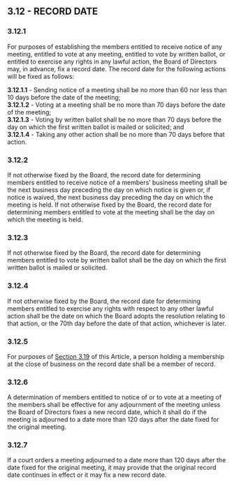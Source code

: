 ## **3.12 - RECORD DATE**

### **3.12.1**

For purposes of establishing the members entitled to receive notice of any meeting, entitled to vote at any meeting, entitled to vote by written ballot, or entitled to exercise any rights in any lawful action, the Board of Directors may, in advance, fix a record date. The record date for the following actions will be fixed as follows:

  **3.12.1.1** - Sending notice of a meeting shall be no more than 60 nor less than 10 days before the date of the meeting;  
  **3.12.1.2** - Voting at a meeting shall be no more than 70 days before the date of the meeting;  
  **3.12.1.3** - Voting by written ballot shall be no more than 70 days before the day on which the first written ballot is mailed or solicited; and  
  **3.12.1.4** - Taking any other action shall be no more than 70 days before that action.

### **3.12.2**

If not otherwise fixed by the Board, the record date for determining members entitled to receive notice of a members’ business meeting shall be the next business day preceding the day on which notice is given or, if notice is waived, the next business day preceding the day on which the meeting is held. If not otherwise fixed by the Board, the record date for determining members entitled to vote at the meeting shall be the day on which the meeting is held.

### **3.12.3**

If not otherwise fixed by the Board, the record date for determining members entitled to vote by written ballot shall be the day on which the first written ballot is mailed or solicited.

### **3.12.4**

If not otherwise fixed by the Board, the record date for determining members entitled to exercise any rights with respect to any other lawful action shall be the date on which the Board adopts the resolution relating to that action, or the 70th day before the date of that action, whichever is later.

### **3.12.5**

For purposes of [Section 3.19](https://github.com/ESIPFed/Governance/blob/master/Bylaws/Article%2003%20Members/3.19%20Adjournment%20and%20notice%20of%20adjourned%20meetings.md) of this Article, a person holding a membership at the close of business on the record date shall be a member of record.

### **3.12.6**

A determination of members entitled to notice of or to vote at a meeting of the members shall be effective for any adjournment of the meeting unless the Board of Directors fixes a new record date, which it shall do if the meeting is adjourned to a date more than 120 days after the date fixed for the original meeting.

### **3.12.7**

If a court orders a meeting adjourned to a date more than 120 days after the date fixed for the original meeting, it may provide that the original record date continues in effect or it may fix a new record date.
